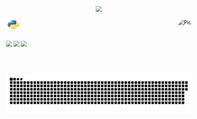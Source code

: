 
<div align="center">
  <a href="https://github.com/kitsunebishi">
  <img height="180em" src="https://github-readme-stats.vercel.app/api?username=kitsunebishi&show_icons=true&theme=dracula&include_all_commits=true&count_private=true"/>
</div>
<div style="display: inline_block"><br>
  <img align="center" alt="Python" height="30" width="40" src="https://raw.githubusercontent.com/devicons/devicon/master/icons/python/python-original.svg">
  <img align="right" alt="Pic" height="150" style="border-radius:50px;" src="https://cdn.discordapp.com/attachments/907141906604105778/916175980069015572/tumblr_4360ab6b53f352cf9d6e10e1dcc7364d_68ffd082_1280.jpg">
</div>
  
  ##
 
<div> 
  <a href="https://www.youtube.com/channel/UC_IXcxJvbqQdHPLOO_HdbQg" target="_blank"><img src="https://img.shields.io/badge/YouTube-FF0000?style=for-the-badge&logo=youtube&logoColor=white" target="_blank"></a>
 <a href="https://discord.gg/ztGZeZECN6" target="_blank"><img src="https://img.shields.io/badge/Discord-7289DA?style=for-the-badge&logo=discord&logoColor=white" target="_blank"></a> 
  <a href = "mailto:raphajamesfcunha@gmail.com"><img src="https://img.shields.io/badge/-Gmail-%23333?style=for-the-badge&logo=gmail&logoColor=white" target="_blank"></a>
 
 ![Snake animation](https://github.com/kitsunebishi/kitsunebishi/blob/output/github-contribution-grid-snake.svg)
 
</div>
